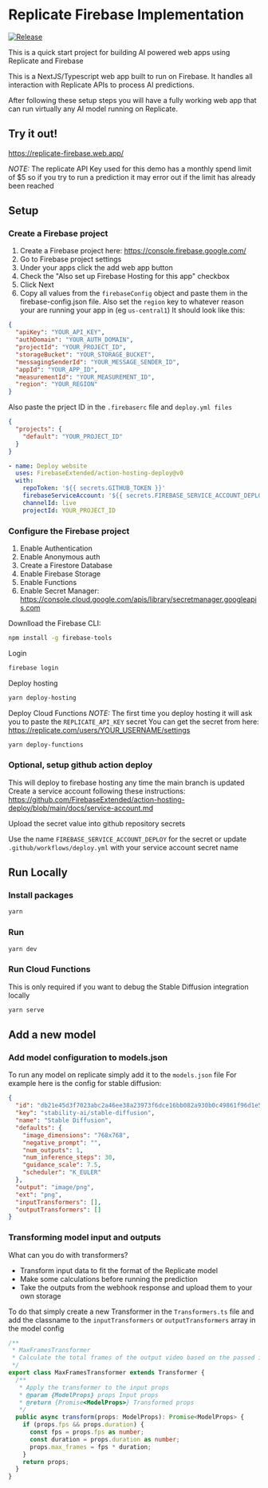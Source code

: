 # Replicate Firebase Implementation

[![Release](https://github.com/wcarle/replicate-firebase/actions/workflows/deploy.yml/badge.svg)](https://github.com/wcarle/replicate-firebase/actions/workflows/deploy.yml)

This is a quick start project for building AI powered web apps using Replicate and Firebase

This is a NextJS/Typescript web app built to run on Firebase. It handles all interaction with Replicate APIs to process AI predictions.

After following these setup steps you will have a fully working web app that can run virtually any AI model running on Replicate.

## Try it out!

https://replicate-firebase.web.app/

_NOTE:_ The replicate API Key used for this demo has a monthly spend limit of $5 so if you try to run a prediction it may error out if the limit has already been reached

## Setup

### Create a Firebase project

1. Create a Firebase project here: https://console.firebase.google.com/
2. Go to Firebase project settings
3. Under your apps click the add web app button
4. Check the "Also set up Firebase Hosting for this app" checkbox
5. Click Next
6. Copy all values from the `firebaseConfig` object and paste them in the firebase-config.json file. Also set the `region` key to whatever reason your are running your app in (eg `us-central1`) It should look like this:

```json
{
  "apiKey": "YOUR_API_KEY",
  "authDomain": "YOUR_AUTH_DOMAIN",
  "projectId": "YOUR_PROJECT_ID",
  "storageBucket": "YOUR_STORAGE_BUCKET",
  "messagingSenderId": "YOUR_MESSAGE_SENDER_ID",
  "appId": "YOUR_APP_ID",
  "measurementId": "YOUR_MEASUREMENT_ID",
  "region": "YOUR_REGION"
}
```

Also paste the prject ID in the `.firebaserc` file and `deploy.yml files`

```json
{
  "projects": {
    "default": "YOUR_PROJECT_ID"
  }
}
```

```yaml
- name: Deploy website
  uses: FirebaseExtended/action-hosting-deploy@v0
  with:
    repoToken: '${{ secrets.GITHUB_TOKEN }}'
    firebaseServiceAccount: '${{ secrets.FIREBASE_SERVICE_ACCOUNT_DEPLOY }}'
    channelId: live
    projectId: YOUR_PROJECT_ID
```

### Configure the Firebase project

1. Enable Authentication
2. Enable Anonymous auth
3. Create a Firestore Database
4. Enable Firebase Storage
5. Enable Functions
6. Enable Secret Manager: https://console.cloud.google.com/apis/library/secretmanager.googleapis.com

Downlload the Firebase CLI:

```bash
npm install -g firebase-tools
```

Login

```bash
firebase login
```

Deploy hosting

```bash
yarn deploy-hosting
```

Deploy Cloud Functions
_NOTE:_ The first time you deploy hosting it will ask you to paste the `REPLICATE_API_KEY` secret
You can get the secret from here: https://replicate.com/users/YOUR_USERNAME/settings

```bash
yarn deploy-functions
```

### Optional, setup github action deploy

This will deploy to firebase hosting any time the main branch is updated
Create a service account following these instructions: https://github.com/FirebaseExtended/action-hosting-deploy/blob/main/docs/service-account.md

Upload the secret value into github repository secrets

Use the name `FIREBASE_SERVICE_ACCOUNT_DEPLOY` for the secret or update `.github/workflows/deploy.yml` with your service account secret name

## Run Locally

### Install packages

```sh
yarn
```

### Run

```sh
yarn dev
```

### Run Cloud Functions

This is only required if you want to debug the Stable Diffusion integration locally

```sh
yarn serve
```

## Add a new model

### Add model configuration to models.json

To run any model on replicate simply add it to the `models.json` file
For example here is the config for stable diffusion:

```json
{
  "id": "db21e45d3f7023abc2a46ee38a23973f6dce16bb082a930b0c49861f96d1e5bf",
  "key": "stability-ai/stable-diffusion",
  "name": "Stable Diffusion",
  "defaults": {
    "image_dimensions": "768x768",
    "negative_prompt": "",
    "num_outputs": 1,
    "num_inference_steps": 30,
    "guidance_scale": 7.5,
    "scheduler": "K_EULER"
  },
  "output": "image/png",
  "ext": "png",
  "inputTransformers": [],
  "outputTransformers": []
}
```

### Transforming model input and outputs

What can you do with transformers?

- Transform input data to fit the format of the Replicate model
- Make some calculations before running the prediction
- Take the outputs from the webhook response and upload them to your own storage

To do that simply create a new Transformer in the `Transformers.ts` file and add the classname to the `inputTransformers` or `outputTransformers` array in the model config

```ts
/**
 * MaxFramesTransformer
 * Calculate the total frames of the output video based on the passed in duration and fps
 */
export class MaxFramesTransformer extends Transformer {
  /**
   * Apply the transformer to the input props
   * @param {ModelProps} props Input props
   * @return {Promise<ModelProps>} Transformed props
   */
  public async transform(props: ModelProps): Promise<ModelProps> {
    if (props.fps && props.duration) {
      const fps = props.fps as number;
      const duration = props.duration as number;
      props.max_frames = fps * duration;
    }
    return props;
  }
}
```
